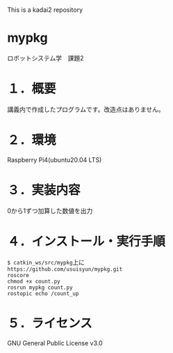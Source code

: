 # 
This is a kadai2 repository
# mypkg
ロボットシステム学　課題2

# １．概要  
講義内で作成したプログラムです。改造点はありません。

# ２．環境  
Raspberry Pi4(ubuntu20.04 LTS)

# ３．実装内容   
0から1ずつ加算した数値を出力

# ４．インストール・実行手順  
`$ catkin_ws/src/mypkg`上に  
`https://github.com/usuisyun/mypkg.git`  
`roscore`  
`chmod +x count.py`  
`rosrun mypkg count.py`  
`rostopic echo /count_up`

# ５．ライセンス　　
GNU General Public License v3.0
